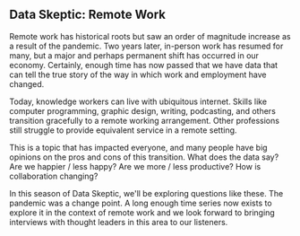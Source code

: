## Data Skeptic: Remote Work

Remote work has historical roots but saw an order of magnitude increase as a result of the pandemic.  Two years later, in-person work has resumed for many, but a major and perhaps permanent shift has occurred in our economy.  Certainly, enough time has now passed that we have data that can tell the true story of the way in which work and employment have changed.

Today, knowledge workers can live with ubiquitous internet.  Skills like computer programming, graphic design, writing, podcasting, and others transition gracefully to a remote working arrangement.  Other professions still struggle to provide equivalent service in a remote setting.

This is a topic that has impacted everyone, and many people have big opinions on the pros and cons of this transition.  What does the data say?  Are we happier / less happy?  Are we more / less productive?  How is collaboration changing?

In this season of Data Skeptic, we'll be exploring questions like these.  The pandemic was a change point.  A long enough time series now exists to explore it in the context of remote work and we look forward to bringing interviews with thought leaders in this area to our listeners.

